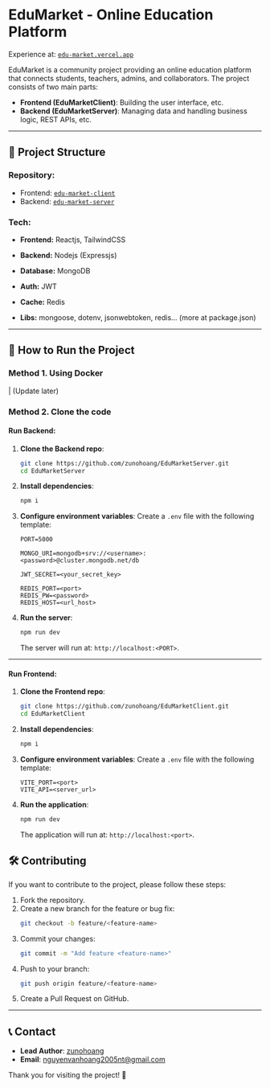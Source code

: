 # EduMarket - Online Education Platform

Experience at: [`edu-market.vercel.app`](edu-market.vercel.app)

EduMarket is a community project providing an online education platform that connects students, teachers, admins, and collaborators. The project consists of two main parts:

- **Frontend (EduMarketClient)**: Building the user interface, etc.
- **Backend (EduMarketServer)**: Managing data and handling business logic, REST APIs, etc.
---

## 📂 Project Structure

### Repository:

  + Frontend: [`edu-market-client`](https://github.com/zunohoang/EduMarketClient.git)
  + Backend: [`edu-market-server`](https://github.com/zunohoang/EduMarketServer.git)

### Tech:

- **Frontend:** Reactjs, TailwindCSS

- **Backend:** Nodejs (Expressjs)

- **Database:** MongoDB

- **Auth:** JWT

- **Cache:** Redis

- **Libs:** mongoose, dotenv, jsonwebtoken, redis... (more at package.json)

---

## 🚀 How to Run the Project

### Method 1. Using **Docker**

| (Update later)

### Method 2. Clone the code

#### Run **Backend**:
1. **Clone the Backend repo**:
    ```bash
    git clone https://github.com/zunohoang/EduMarketServer.git
    cd EduMarketServer
    ```
2. **Install dependencies**:
    ```bash
    npm i
    ```
3. **Configure environment variables**:
    Create a `.env` file with the following template:
    ```env
    PORT=5000

    MONGO_URI=mongodb+srv://<username>:<password>@cluster.mongodb.net/db

    JWT_SECRET=<your_secret_key>

    REDIS_PORT=<port>
    REDIS_PW=<password>
    REDIS_HOST=<url_host>
    ```
4. **Run the server**:
    ```bash
    npm run dev
    ```
    The server will run at: `http://localhost:<PORT>`.

---

#### Run **Frontend**:
1. **Clone the Frontend repo**:
    ```bash
    git clone https://github.com/zunohoang/EduMarketClient.git
    cd EduMarketClient
    ```
2. **Install dependencies**:
    ```bash
    npm i
    ```
3. **Configure environment variables**:
    Create a `.env` file with the following template:
    ```env
    VITE_PORT=<port>
    VITE_API=<server_url>
    ```
4. **Run the application**:
    ```bash
    npm run dev
    ```
    The application will run at: `http://localhost:<port>`.

## 🛠️ Contributing

If you want to contribute to the project, please follow these steps:
1. Fork the repository.
2. Create a new branch for the feature or bug fix:
    ```bash
    git checkout -b feature/<feature-name>
    ```
3. Commit your changes:
    ```bash
    git commit -m "Add feature <feature-name>"
    ```
4. Push to your branch:
    ```bash
    git push origin feature/<feature-name>
    ```
5. Create a Pull Request on GitHub.

---

## 📞 Contact

- **Lead Author**: [zunohoang](https://github.com/zunohoang)
- **Email**: nguyenvanhoang2005nt@gmail.com

Thank you for visiting the project! 🚀